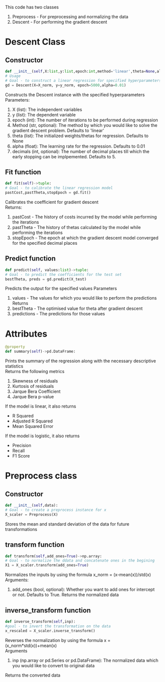 This code has two classes <br>
1. Preprocess - For preprocessing and normalizing the data 
2. Descent - For performing the gradient descent

# Descent Class 

## Constructor
```python
def __init__(self,X:list,y:list,epoch:int,method='linear',theta=None,alpha=0.01,decimals=5) -> None:
# Usage 
# Goal - to construct a linear regression for specified hyperparameters
gd = Descent(X=X_norm, y=y_norm, epoch=5000,alpha=0.01)
```
Constructs the Descent instance with the specified hyperparameters<br>
Parameters:<br>
1. X (list): The independent variables
2. y (list): The dependent variable
3. epoch (int): The number of iterations to be performed during regression
4. Method (str, optional): The method by which you would like to solve the gradient descent problem. Defaults to 'linear'
5. theta (list): The initialized weights/thetas for regression. Defaults to None
6. alpha (float): The learning rate for the regression. Defaults to 0.01
7. decimals (int, optional): The number of decimal places till which the early stopping can be implpemented. Defaults to 5.

## Fit function 
```python
def fit(self)->tuple:
# Goal - to calibrate the linear regression model 
pastCost,pastTheta,stopEpoch = gd.fit()
```
Calibrates the coefficient for gradient descent <br>
Returns:<br>
1. pastCost - The history of costs incurred by the model while performing the iterations 
2. pastTheta - The history of thetas calculated by the model while performing the iterations 
3. stopEpoch - The epoch at which the gradient descent model converged for the specified decimal places 

## Predict function 
```python
def predict(self, values:list)->tuple:
# Goal - to predict the coefficients for the test set 
bestTheta, preds = gd.predict(X_test)
```
Predicts the output for the specified values 
Parameters<br>
1. values - The values for which you would like to perform the predictions 
Returns<br>
1. bestTheta - The optimised value for theta after gradient descent 
2. predictions - The predictions for those values 

# Attributes
``` python
@property
def summary(self)->pd.DataFrame:
```
Prints the summary of the regression along with the necessary descriptive statistics<br>
Returns the following metrics 
1. Skewness of residuals 
2. Kurtosis of residuals
3. Jarque Bera Coefficient 
4. Jarque Bera p-value

If the model is linear, it also returns 

*  R Squared 
* Adjusted R Squared
* Mean Squared Error 

If the model is logistic, it also returns 

* Precision 
* Recall 
* F1 Score 

# Preprocess class

## Constructor 
```python 
def __init__(self,data):
# Goal - to create a preprocess instance for x
X_scaler = Preprocess(X)
```
Stores the mean and standard deviation of the data for future transformations 

## transform function 
```python
def transform(self,add_ones=True)->np.array:
# Goal - to normalize the ddata and concatenate ones in the begining 
X1 = X_scaler.transform(add_ones=True)
```
Normalizes the inputs by using the formula x_norm = (x-mean(x))/std(x)<br>
Arguments:
1. add_ones (bool, optional): Whether you want to add ones for intercept or not. Defaults to True.<bradd >
Returns the normalized data

## inverse_transform function 
```python 
def inverse_transform(self,inp):
#goal - to invert the transformation on the data 
x_rescaled = X_scaler.inverse_transform()
```
Reverses the normalization by using the formula x = (x_norm*std(x))+mean(x)<br>
Arguments
1. inp (np.array or pd.Series or pd.DataFrame): The normalized data which you would like to convert to original data

Returns the converted data